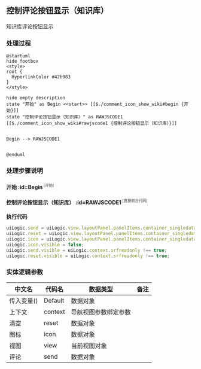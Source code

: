 ## 控制评论按钮显示（知识库） <!-- {docsify-ignore-all} -->

   知识库评论按钮显示

### 处理过程

```plantuml
@startuml
hide footbox
<style>
root {
  HyperlinkColor #42b983
}
</style>

hide empty description
state "开始" as Begin <<start>> [[$./comment_icon_show_wiki#begin {开始}]]
state "控制评论按钮显示（知识库）" as RAWJSCODE1  [[$./comment_icon_show_wiki#rawjscode1 {控制评论按钮显示（知识库）}]]


Begin --> RAWJSCODE1


@enduml
```


### 处理步骤说明

#### 开始 :id=Begin<sup class="footnote-symbol"> <font color=gray size=1>[开始]</font></sup>




#### 控制评论按钮显示（知识库） :id=RAWJSCODE1<sup class="footnote-symbol"> <font color=gray size=1>[直接前台代码]</font></sup>



<p class="panel-title"><b>执行代码</b></p>

```javascript
uiLogic.send = uiLogic.view.layoutPanel.panelItems.container_singledata.panelItems.comment_send.state;
uiLogic.reset = uiLogic.view.layoutPanel.panelItems.container_singledata.panelItems.comment_cancel.state;
uiLogic.icon = uiLogic.view.layoutPanel.panelItems.container_singledata.panelItems.comment_icon.state;
uiLogic.icon.visible = false;
uiLogic.send.visible = uiLogic.context.srfreadonly !== true;
uiLogic.reset.visible = uiLogic.context.srfreadonly !== true;
```



### 实体逻辑参数

|    中文名   |    代码名    |  数据类型      |备注 |
| --------| --------| --------  | --------   |
|传入变量(<i class="fa fa-check"/></i>)|Default|数据对象||
|上下文|context|导航视图参数绑定参数||
|清空|reset|数据对象||
|图标|icon|数据对象||
|视图|view|当前视图对象||
|评论|send|数据对象||
